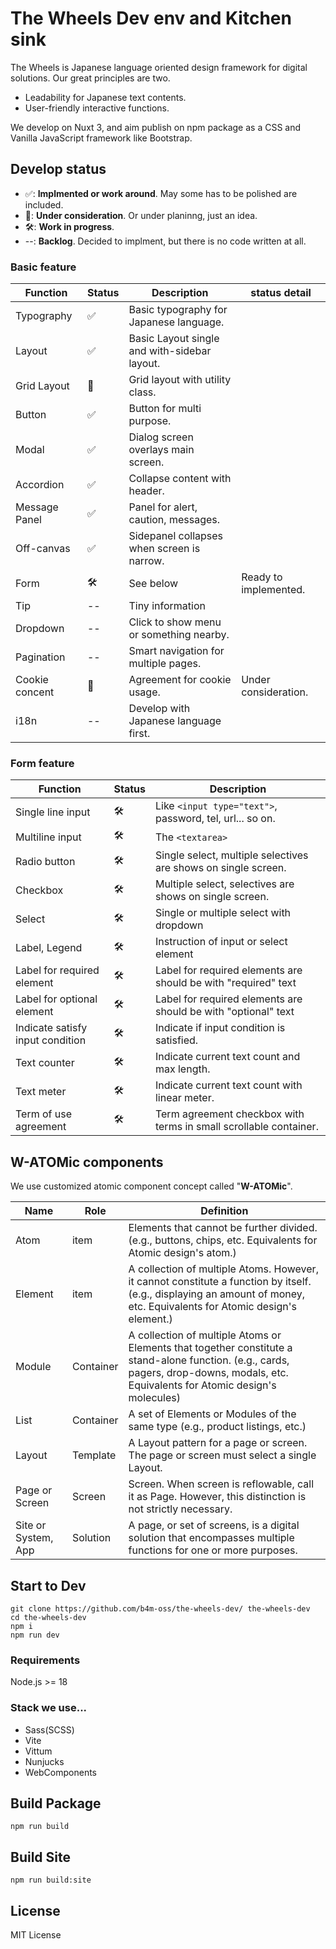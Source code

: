 # The Wheels Dev env and Kitchen sink

The Wheels is Japanese language oriented design framework for digital solutions. Our great principles are two.

- Leadability for Japanese text contents.
- User-friendly interactive functions.

We develop on Nuxt 3, and aim publish on npm package as a CSS and Vanilla JavaScript framework like Bootstrap.

## Develop status

- ✅: **Implmented or work around**. May some has to be polished are included.
- 🧠: **Under consideration**. Or under planinng, just an idea.
- 🛠️: **Work in progress**.
- --: **Backlog**. Decided to implment, but there is no code written at all.

### Basic feature

| Function       | Status | Description                                  | status detail         |
| -------------- | ------ | -------------------------------------------- | --------------------- |
| Typography     | ✅     | Basic typography for Japanese language.      |                       |
| Layout         | ✅     | Basic Layout single and with-sidebar layout. |                       |
| Grid Layout    | 🧠     | Grid layout with utility class.              |                       |
| Button         | ✅     | Button for multi purpose.                    |                       |
| Modal          | ✅     | Dialog screen overlays main screen.          |                       |
| Accordion      | ✅     | Collapse content with header.                |                       |
| Message Panel  | ✅     | Panel for alert, caution, messages.          |                       |
| Off-canvas     | ✅     | Sidepanel collapses when screen is narrow.   |                       |
| Form           | 🛠️     | See below                                    | Ready to implemented. |
| Tip            | --     | Tiny information                             |                       |
| Dropdown       | --     | Click to show menu or something nearby.      |                       |
| Pagination     | --     | Smart navigation for multiple pages.         |                       |
| Cookie concent | 🧠     | Agreement for cookie usage.                  | Under consideration.  |
| i18n           | --     | Develop with Japanese language first.        |                       |

### Form feature

| Function                         | Status | Description                                                       |
| -------------------------------- | ------ | ----------------------------------------------------------------- |
| Single line input                | 🛠️     | Like `<input type="text">`, password, tel, url... so on.          |
| Multiline input                  | 🛠️     | The `<textarea>`                                                  |
| Radio button                     | 🛠️     | Single select, multiple selectives are shows on single screen.    |
| Checkbox                         | 🛠️     | Multiple select, selectives are shows on single screen.           |
| Select                           | 🛠️     | Single or multiple select with dropdown                           |
| Label, Legend                    | 🛠️     | Instruction of input or select element                            |
| Label for required element       | 🛠️     | Label for required elements are should be with "required" text    |
| Label for optional element       | 🛠️     | Label for required elements are should be with "optional" text    |
| Indicate satisfy input condition | 🛠️     | Indicate if input condition is satisfied.                         |
| Text counter                     | 🛠️     | Indicate current text count and max length.                       |
| Text meter                       | 🛠️     | Indicate current text count with linear meter.                    |
| Term of use agreement            | 🛠️     | Term agreement checkbox with terms in small scrollable container. |

## W-ATOMic components

We use customized atomic component concept called "**W-ATOMic**".

| Name                | Role      | Definition                                                                                                                                                                            |
| ------------------- | --------- | ------------------------------------------------------------------------------------------------------------------------------------------------------------------------------------- |
| Atom                | item      | Elements that cannot be further divided. (e.g., buttons, chips, etc. Equivalents for Atomic design's atom.)                                                                           |
| Element             | item      | A collection of multiple Atoms. However, it cannot constitute a function by itself. (e.g., displaying an amount of money, etc. Equivalents for Atomic design's element.)              |
| Module              | Container | A collection of multiple Atoms or Elements that together constitute a stand-alone function. (e.g., cards, pagers, drop-downs, modals, etc. Equivalents for Atomic design's molecules) |
| List                | Container | A set of Elements or Modules of the same type (e.g., product listings, etc.)                                                                                                          |
| Layout              | Template  | A Layout pattern for a page or screen. The page or screen must select a single Layout.                                                                                                |
| Page or Screen      | Screen    | Screen. When screen is reflowable, call it as Page. However, this distinction is not strictly necessary.                                                                              |
| Site or System, App | Solution  | A page, or set of screens, is a digital solution that encompasses multiple functions for one or more purposes.                                                                        |

## Start to Dev

```shell
git clone https://github.com/b4m-oss/the-wheels-dev/ the-wheels-dev
cd the-wheels-dev
npm i
npm run dev
```

### Requirements

Node.js >= 18

### Stack we use...

- Sass(SCSS)
- Vite
- Vittum
- Nunjucks
- WebComponents

## Build Package

```shell
npm run build
```

## Build Site

```shell
npm run build:site
```

## License

MIT License
